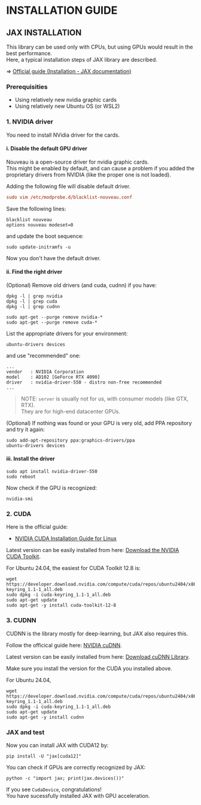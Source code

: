 # INSTALLATION GUIDE

## JAX INSTALLATION

This library can be used only with CPUs, but using GPUs would result in the best performance.  
Here, a typical installation steps of JAX library are described.

⇒ [Official guide (Installation - JAX documentation)](https://docs.jax.dev/en/latest/installation.html)

### Prerequisities

- Using relatively new nvidia graphic cards
- Using relatively new Ubuntu OS (or WSL2)

### 1. NVIDIA driver

You need to install NVidia driver for the cards.

#### i. Disable the default GPU driver

Nouveau is a open-source driver for nvidia graphic cards.  
This might be enabled by default, and can cause a problem if you added the proprietary drivers from NVIDIA (like the proper one is not loaded).

Adding the following file will disable default driver.

```conf
sudo vim /etc/modprobe.d/blacklist-nouveau.conf
```

Save the following lines:

```
blacklist nouveau
options nouveau modeset=0
```

and update the boot sequence:

```
sudo update-initramfs -u
```

Now you don't have the default driver.

#### ii. Find the right driver

(Optional) Remove old drivers (and cuda, cudnn) if you have:

```
dpkg -l | grep nvidia
dpkg -l | grep cuda
dpkg -l | grep cudnn
```

```
sudo apt-get --purge remove nvidia-*
sudo apt-get --purge remove cuda-*
```

List the appropriate drivers for your environment:

```
ubuntu-drivers devices
```

and use "recommended" one:

```
...
vendor   : NVIDIA Corporation
model    : AD102 [GeForce RTX 4090]
driver   : nvidia-driver-550 - distro non-free recommended
...
```

> NOTE: `server` is usually not for us, with consumer models (like GTX, RTX).  
  They are for high-end datacenter GPUs.

(Optional) If nothing was found or your GPU is very old, add PPA repository and try it again:

```
sudo add-apt-repository ppa:graphics-drivers/ppa
ubuntu-drivers devices
```

#### iii. Install the driver

```
sudo apt install nvidia-driver-550
sudo reboot
```

Now check if the GPU is recognized:

```
nvidia-smi
```

### 2. CUDA

Here is the official guide:

- [NVIDIA CUDA Installation Guide for Linux](https://docs.nvidia.com/cuda/cuda-installation-guide-linux/index.html)

Latest version can be easily installed from here: [Download the NVIDIA CUDA Toolkit](https://developer.nvidia.com/cuda-downloads).

For Ubuntu 24.04, the easiest for CUDA Toolkit 12.8 is:

```
wget https://developer.download.nvidia.com/compute/cuda/repos/ubuntu2404/x86_64/cuda-keyring_1.1-1_all.deb
sudo dpkg -i cuda-keyring_1.1-1_all.deb
sudo apt-get update
sudo apt-get -y install cuda-toolkit-12-8
```

### 3. CUDNN

CUDNN is the library mostly for deep-learning, but JAX also requires this.

Follow the officical guide here: [NVIDIA cuDNN](https://developer.nvidia.com/cudnn).

Latest version can be easily installed from here: [Download cuDNN Library](https://developer.nvidia.com/cudnn-downloads).

Make sure you install the version for the CUDA you installed above.

For Ubuntu 24.04, 

```
wget https://developer.download.nvidia.com/compute/cuda/repos/ubuntu2404/x86_64/cuda-keyring_1.1-1_all.deb
sudo dpkg -i cuda-keyring_1.1-1_all.deb
sudo apt-get update
sudo apt-get -y install cudnn
```

### JAX and test

Now you can install JAX with CUDA12 by:

```
pip install -U "jax[cuda12]"
```

You can check if GPUs are correctly recognized by JAX:

```
python -c "import jax; print(jax.devices())"
```

If you see `CudaDevice`, congratulations!  
You have sucessfully installed JAX with GPU acceleration.
